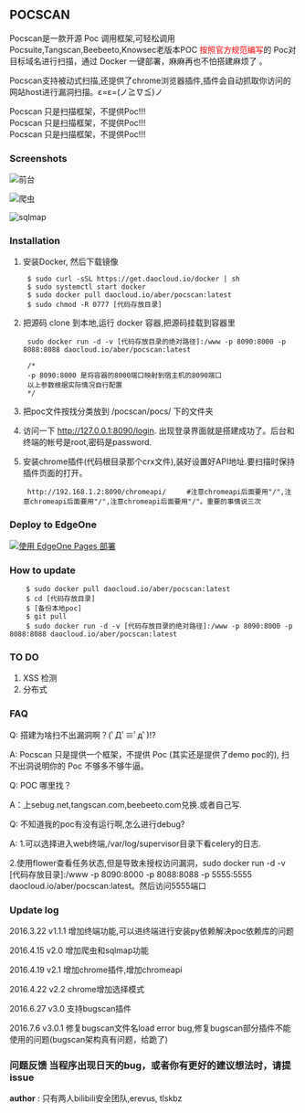 ## POCSCAN

 Pocscan是一款开源 Poc 调用框架,可轻松调用Pocsuite,Tangscan,Beebeeto,Knowsec老版本POC <font color=red>按照官方规范编写</font>的 Poc对目标域名进行扫描，通过 Docker 一键部署，麻麻再也不怕搭建麻烦了 。
 
Pocscan支持被动式扫描,还提供了chrome浏览器插件,插件会自动抓取你访问的网站host进行漏洞扫描。ε=ε=(ノ≧∇≦)ノ
 
 Pocscan 只是扫描框架，不提供Poc!!!  
 Pocscan 只是扫描框架，不提供Poc!!!  
 Pocscan 只是扫描框架，不提供Poc!!!  
 
### Screenshots

![前台](./screenshots/1.png)

![爬虫](./screenshots/2.png)

![sqlmap](./screenshots/3.png)

### Installation

1. 安装Docker, 然后下载镜像

    	$ sudo curl -sSL https://get.daocloud.io/docker | sh 
    	$ sudo systemctl start docker
    	$ sudo docker pull daocloud.io/aber/pocscan:latest
    	$ sudo chmod -R 0777 [代码存放目录]
    	
2. 把源码 clone 到本地,运行 docker 容器,把源码挂载到容器里

        sudo docker run -d -v [代码存放目录的绝对路径]:/www -p 8090:8000 -p 8088:8088 daocloud.io/aber/pocscan:latest
    	
    	/*
    	-p 8090:8000 是将容器的8000端口映射到宿主机的8090端口
    	以上参数根据实际情况自行配置
    	*/
    	
    	
3. 把poc文件按找分类放到 /pocscan/pocs/ 下的文件夹

4. 访问一下 http://127.0.0.1:8090/login. 出现登录界面就是搭建成功了。后台和终端的帐号是root,密码是password.

5. 安装chrome插件(代码根目录那个crx文件),装好设置好API地址.要扫描时保持插件页面的打开。
	
		http://192.168.1.2:8090/chromeapi/     #注意chromeapi后面要用"/",注意chromeapi后面要用"/",注意chromeapi后面要用"/"。重要的事情说三次

### Deploy to EdgeOne 

[![使用 EdgeOne Pages 部署](https://cdnstatic.tencentcs.com/edgeone/pages/deploy.svg)](https://edgeone.ai/pages/new?repository-url=https://github.com/erevus-cn/pocscanhttps%3A%2F%2Fgithub.com%2Ferevus-cn%2Fpocscan)

### How to update

        $ sudo docker pull daocloud.io/aber/pocscan:latest
        $ cd [代码存放目录]
        $ [备份本地poc]
        $ git pull 
        $ sudo docker run -d -v [代码存放目录的绝对路径]:/www -p 8090:8000 -p 8088:8088 daocloud.io/aber/pocscan:latest
 		
 		
### TO DO

1. XSS 检测
2. 分布式

### FAQ

Q: 搭建为啥扫不出漏洞啊？(ﾟДﾟ≡ﾟдﾟ)!?

A: Pocscan 只是提供一个框架，不提供 Poc (其实还是提供了demo poc的), 扫不出洞说明你的 Poc 不够多不够牛逼。

Q: POC 哪里找？

A：上sebug.net,tangscan.com,beebeeto.com兑换.或者自己写.

Q: 不知道我的poc有没有运行啊,怎么进行debug?

A: 1.可以选择进入web终端,/var/log/supervisor目录下看celery的日志.

   2.使用flower查看任务状态,但是导致未授权访问漏洞，sudo docker run -d -v [代码存放目录]:/www -p 8090:8000 -p 8088:8088 -p 5555:5555 daocloud.io/aber/pocscan:latest。然后访问5555端口
   

### Update log


2016.3.22 v1.1.1 增加终端功能,可以进终端进行安装py依赖解决poc依赖库的问题

2016.4.15 v2.0 增加爬虫和sqlmap功能

2016.4.19 v2.1 增加chrome插件,增加chromeapi

2016.4.22 v2.2 chrome增加选择模式

2016.6.27 v3.0 支持bugscan插件

2016.7.6 v3.0.1 修复bugscan文件名load error bug,修复bugscan部分插件不能使用的问题(bugscan架构真有问题，给跪了)


### 问题反馈 当程序出现日天的bug，或者你有更好的建议想法时，请提issue

__author__ : 只有两人bilibili安全团队,erevus, tlskbz
